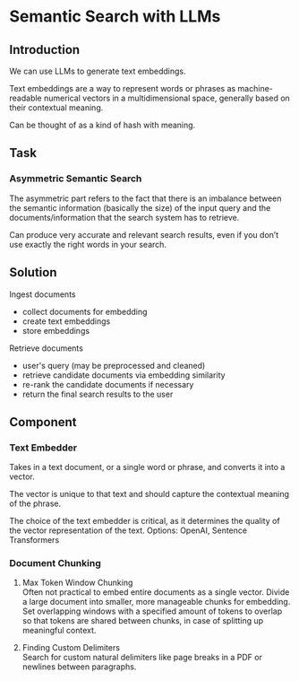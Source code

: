 # Semantic Search with LLMs
## Introduction
We can use LLMs to generate text embeddings.

Text embeddings are a way to represent words or phrases as machine-readable numerical vectors in a multidimensional space, generally based on their contextual meaning.

Can be thought of as a kind of hash with meaning.

## Task
### Asymmetric Semantic Search
The asymmetric part refers to the fact that there is an imbalance between the semantic information (basically the size) of the input query and the documents/information that the search system has to retrieve.

Can produce very accurate and relevant search results, even if you don’t use exactly the right words in your search.

## Solution
Ingest documents
- collect documents for embedding
- create text embeddings
- store embeddings

Retrieve documents
- user's query (may be preprocessed and cleaned)
- retrieve candidate documents via embedding similarity
- re-rank the candidate documents if necessary
- return the final search results to the user

## Component

### Text Embedder
Takes in a text document, or a single word or phrase, and converts it into a vector.  

The vector is unique to that text and should capture the contextual meaning of the phrase.

The choice of the text embedder is critical, as it determines the quality of the vector representation of the text. 
Options: OpenAI, Sentence Transformers

### Document Chunking

1. Max Token Window Chunking  
Often not practical to embed entire documents as a single vector. Divide a large document into smaller, more manageable chunks for embedding.  
Set overlapping windows with a specified amount of tokens to overlap so that tokens are shared between chunks, in case of splitting up meaningful context.

2. Finding Custom Delimiters  
Search for custom natural delimiters like page breaks in a PDF or newlines between paragraphs.

